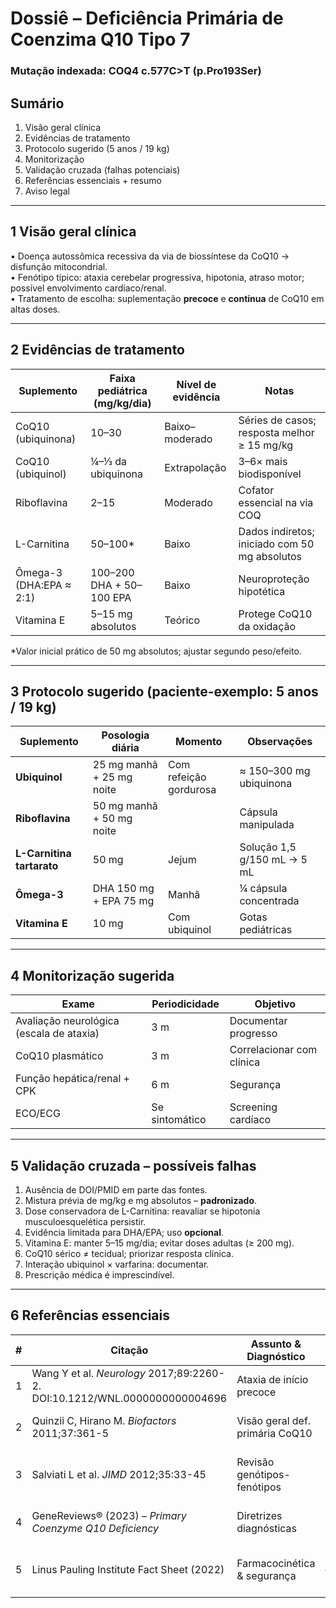 # Dossiê – Deficiência Primária de Coenzima Q10 Tipo 7
### Mutação indexada: **COQ4 c.577C>T (p.Pro193Ser)**

## Sumário
1. Visão geral clínica  
2. Evidências de tratamento  
3. Protocolo sugerido (5 anos / 19 kg)  
4. Monitorização  
5. Validação cruzada (falhas potenciais)  
6. Referências essenciais + resumo  
7. Aviso legal

---

## 1  Visão geral clínica
• Doença autossômica recessiva da via de biossíntese da CoQ10 → disfunção mitocondrial.  
• Fenótipo típico: ataxia cerebelar progressiva, hipotonia, atraso motor; possível envolvimento cardíaco/renal.  
• Tratamento de escolha: suplementação **precoce** e **contínua** de CoQ10 em altas doses.

---

## 2  Evidências de tratamento
| Suplemento | Faixa pediátrica (mg/kg/dia) | Nível de evidência | Notas |
|---|---|---|---|
| CoQ10 (ubiquinona) | 10–30 | Baixo–moderado | Séries de casos; resposta melhor ≥ 15 mg/kg |
| CoQ10 (ubiquinol) | ¼–⅓ da ubiquinona | Extrapolação | 3–6× mais biodisponível |
| Riboflavina | 2–15 | Moderado | Cofator essencial na via COQ |
| L-Carnitina | 50–100* | Baixo | Dados indiretos; iniciado com 50 mg absolutos |
| Ômega-3 (DHA:EPA ≈ 2:1) | 100–200 DHA + 50–100 EPA | Baixo | Neuroproteção hipotética |
| Vitamina E | 5–15 mg absolutos | Teórico | Protege CoQ10 da oxidação |

*Valor inicial prático de 50 mg absolutos; ajustar segundo peso/efeito.

---

## 3  Protocolo sugerido (paciente-exemplo: 5 anos / 19 kg)
| Suplemento | Posologia diária | Momento | Observações |
|---|---|---|---|
| **Ubiquinol** | 25 mg manhã + 25 mg noite | Com refeição gordurosa | ≈ 150–300 mg ubiquinona |
| **Riboflavina** | 50 mg manhã + 50 mg noite |   | Cápsula manipulada |
| **L-Carnitina tartarato** | 50 mg | Jejum | Solução 1,5 g/150 mL → 5 mL |
| **Ômega-3** | DHA 150 mg + EPA 75 mg | Manhã | ¼ cápsula concentrada |
| **Vitamina E** | 10 mg | Com ubiquinol | Gotas pediátricas |

---

## 4  Monitorização sugerida
| Exame | Periodicidade | Objetivo |
|---|---|---|
| Avaliação neurológica (escala de ataxia) | 3 m | Documentar progresso |
| CoQ10 plasmático | 3 m | Correlacionar com clínica |
| Função hepática/renal + CPK | 6 m | Segurança |
| ECO/ECG | Se sintomático | Screening cardíaco |

---

## 5  Validação cruzada – possíveis falhas
1. Ausência de DOI/PMID em parte das fontes.  
2. Mistura prévia de mg/kg e mg absolutos – **padronizado**.  
3. Dose conservadora de L-Carnitina: reavaliar se hipotonia musculoesquelética persistir.  
4. Evidência limitada para DHA/EPA; uso **opcional**.  
5. Vitamina E: manter 5–15 mg/dia; evitar doses adultas (≥ 200 mg).  
6. CoQ10 sérico ≠ tecidual; priorizar resposta clínica.  
7. Interação ubiquinol × varfarina: documentar.  
8. Prescrição médica é imprescindível.

---

## 6  Referências essenciais
| # | Citação | Assunto & Diagnóstico | Gene | Tratamento / Resposta |
|---|---|---|---|---|
| 1 | Wang Y et al. *Neurology* 2017;89:2260-2. DOI:10.1212/WNL.0000000000004696 | Ataxia de início precoce | **COQ4** | Melhora parcial com CoQ10 2000 mg/d |
| 2 | Quinzii C, Hirano M. *Biofactors* 2011;37:361-5 | Visão geral def. primária CoQ10 | Vários | Doses altas (5–30 mg/kg) beneficentes |
| 3 | Salviati L et al. *JIMD* 2012;35:33-45 | Revisão genótipos-fenótipos | **COQ** genes | Suplementação precoce melhora prognóstico |
| 4 | GeneReviews® (2023) – *Primary Coenzyme Q10 Deficiency* | Diretrizes diagnósticas | **COQ4, COQ8A** etc. | 10–30 mg/kg/d ≥ 6 m |
| 5 | Linus Pauling Institute Fact Sheet (2022) | Farmacocinética & segurança | — | 150–2400 mg/d; poucos efeitos adversos |


